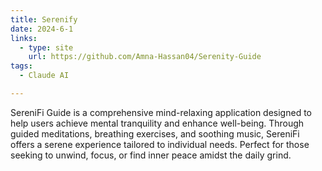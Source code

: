 ```yaml
---
title: Serenify
date: 2024-6-1
links:
  - type: site
    url: https://github.com/Amna-Hassan04/Serenity-Guide
tags:
  - Claude AI

---
```


SereniFi Guide is a comprehensive mind-relaxing application designed to help users achieve mental tranquility and enhance well-being. Through guided meditations, breathing exercises, and soothing music, SereniFi offers a serene experience tailored to individual needs. Perfect for those seeking to unwind, focus, or find inner peace amidst the daily grind.
<!--more-->
